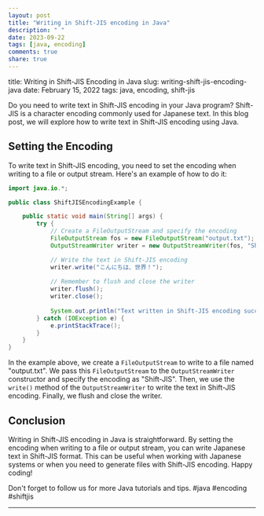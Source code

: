 ```yaml
---
layout: post
title: "Writing in Shift-JIS encoding in Java"
description: " "
date: 2023-09-22
tags: [java, encoding]
comments: true
share: true
---
```

title: Writing in Shift-JIS Encoding in Java
slug: writing-shift-jis-encoding-java
date: February 15, 2022
tags: java, encoding, shift-jis


Do you need to write text in Shift-JIS encoding in your Java program? Shift-JIS is a character encoding commonly used for Japanese text. In this blog post, we will explore how to write text in Shift-JIS encoding using Java.

## Setting the Encoding

To write text in Shift-JIS encoding, you need to set the encoding when writing to a file or output stream. Here's an example of how to do it:

```java
import java.io.*;

public class ShiftJISEncodingExample {

    public static void main(String[] args) {
        try {
            // Create a FileOutputStream and specify the encoding
            FileOutputStream fos = new FileOutputStream("output.txt");
            OutputStreamWriter writer = new OutputStreamWriter(fos, "Shift-JIS");

            // Write the text in Shift-JIS encoding
            writer.write("こんにちは、世界！");
            
            // Remember to flush and close the writer
            writer.flush();
            writer.close();
            
            System.out.println("Text written in Shift-JIS encoding successfully.");
        } catch (IOException e) {
            e.printStackTrace();
        }
    }
}
```

In the example above, we create a `FileOutputStream` to write to a file named "output.txt". We pass this `FileOutputStream` to the `OutputStreamWriter` constructor and specify the encoding as "Shift-JIS". Then, we use the `write()` method of the `OutputStreamWriter` to write the text in Shift-JIS encoding. Finally, we flush and close the writer.

## Conclusion

Writing in Shift-JIS encoding in Java is straightforward. By setting the encoding when writing to a file or output stream, you can write Japanese text in Shift-JIS format. This can be useful when working with Japanese systems or when you need to generate files with Shift-JIS encoding. Happy coding!

Don't forget to follow us for more Java tutorials and tips. #java #encoding #shiftjis

---